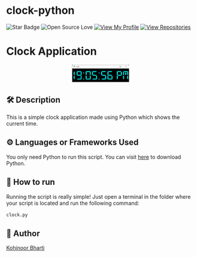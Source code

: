 # clock-python

![Star Badge](https://img.shields.io/static/v1?label=%F0%9F%8C%9F&message=If%20Useful&style=style=flat&color=BC4E99)
![Open Source Love](https://badges.frapsoft.com/os/v1/open-source.svg?v=103)
[![View My Profile](https://img.shields.io/badge/View-My_Profile-green?logo=GitHub)](https://github.com/kohinoor12)
[![View Repositories](https://img.shields.io/badge/View-My_Repositories-blue?logo=GitHub)](https://github.com/kohinoor12?tab=repositories)


# Clock Application
<p align="center">
<div align="center"><img src="https://github.com/kohinoor12/clock-python/blob/db34a700c85420a28216814283292c8451339440/clock.png" width=30% height=30%></div>

## 🛠️ Description

This is a simple clock application made using Python which shows the current time.


## ⚙️ Languages or Frameworks Used
You only need Python to run this script. You can visit [here](https://www.python.org/downloads/) to download Python.

## 🌟 How to run

Running the script is really simple! Just open a terminal in the folder where your script is located and run the following command:

```sh
clock.py
```

## 🤖 Author
[Kohinoor Bharti](https://github.com/kohinoor12)

